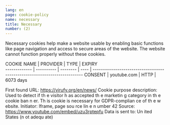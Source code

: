 ```yaml
---
lang: en
page: cookie-policy
name: necessary
title: Necessary
number: (2)
---
```


Necessary cookies help make a website usable by enabling basic functions like page navigation and access to secure
areas of the website. The website cannot function properly without these cookies.

COOKIE NAME         | PROVIDER    | TYPE | EXPIRY                                                                  
------------- | ---------- | -------- | ---- | -------------------------------------------------------------------------
CONSENT | youtube.com | HTTP  | 6073 days

First found URL: <a class="no-underline" href="https://virufy.org/en/news/">https://virufy.org/en/news/</a> 
Cookie purpose description: Used to detect if th e visitor h as accepted th e marketin g category in th e cookie ban n er. Th is cookie is necessary for GDPR-complian ce of th e w ebsite.
Initiator: Iframe, page sou rce lin e n umber 42
Source: https://www.youtube.com/embed/uzu3rptepfu
Data is sent to: Un ited States (n ot adequ ate)

